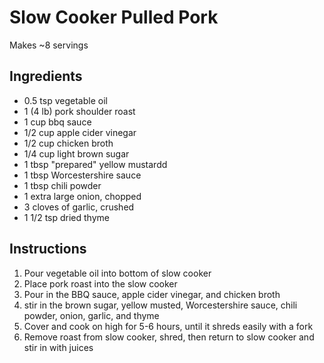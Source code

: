 # Slow Cooker Pulled Pork
Makes ~8 servings

## Ingredients
* 0.5 tsp vegetable oil
* 1 (4 lb) pork shoulder roast
* 1 cup bbq sauce
* 1/2 cup apple cider vinegar
* 1/2 cup chicken broth
* 1/4 cup light brown sugar
* 1 tbsp "prepared" yellow mustardd
* 1 tbsp Worcestershire sauce
* 1 tbsp chili powder
* 1 extra large onion, chopped
* 3 cloves of garlic, crushed
* 1 1/2 tsp dried thyme

## Instructions
1. Pour vegetable oil into bottom of slow cooker
2. Place pork roast into the slow cooker
3. Pour in the BBQ sauce, apple cider vinegar, and chicken broth
4. stir in the brown sugar, yellow musted, Worcestershire sauce, chili powder, onion, garlic, and thyme
5. Cover and cook on high for 5-6 hours, until it shreds easily with a fork
6. Remove roast from slow cooker, shred, then return to slow cooker and stir in with juices
